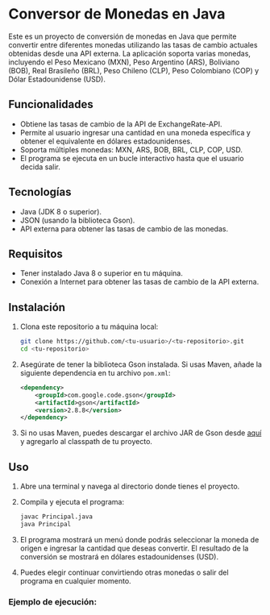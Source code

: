 # Conversor de Monedas en Java

Este es un proyecto de conversión de monedas en Java que permite convertir entre diferentes monedas utilizando las tasas de cambio actuales obtenidas desde una API externa. La aplicación soporta varias monedas, incluyendo el Peso Mexicano (MXN), Peso Argentino (ARS), Boliviano (BOB), Real Brasileño (BRL), Peso Chileno (CLP), Peso Colombiano (COP) y Dólar Estadounidense (USD).

## Funcionalidades

- Obtiene las tasas de cambio de la API de ExchangeRate-API.
- Permite al usuario ingresar una cantidad en una moneda específica y obtener el equivalente en dólares estadounidenses.
- Soporta múltiples monedas: MXN, ARS, BOB, BRL, CLP, COP, USD.
- El programa se ejecuta en un bucle interactivo hasta que el usuario decida salir.

## Tecnologías

- Java (JDK 8 o superior).
- JSON (usando la biblioteca Gson).
- API externa para obtener las tasas de cambio de las monedas.

## Requisitos

- Tener instalado Java 8 o superior en tu máquina.
- Conexión a Internet para obtener las tasas de cambio de la API externa.

## Instalación

1. Clona este repositorio a tu máquina local:
    ```bash
    git clone https://github.com/<tu-usuario>/<tu-repositorio>.git
    cd <tu-repositorio>
    ```

2. Asegúrate de tener la biblioteca Gson instalada. Si usas Maven, añade la siguiente dependencia en tu archivo `pom.xml`:
    ```xml
    <dependency>
        <groupId>com.google.code.gson</groupId>
        <artifactId>gson</artifactId>
        <version>2.8.8</version>
    </dependency>
    ```

3. Si no usas Maven, puedes descargar el archivo JAR de Gson desde [aquí](https://mvnrepository.com/artifact/com.google.code.gson/gson/2.8.8) y agregarlo al classpath de tu proyecto.

## Uso

1. Abre una terminal y navega al directorio donde tienes el proyecto.
2. Compila y ejecuta el programa:
    ```bash
    javac Principal.java
    java Principal
    ```

3. El programa mostrará un menú donde podrás seleccionar la moneda de origen e ingresar la cantidad que deseas convertir. El resultado de la conversión se mostrará en dólares estadounidenses (USD).

4. Puedes elegir continuar convirtiendo otras monedas o salir del programa en cualquier momento.

### Ejemplo de ejecución:


